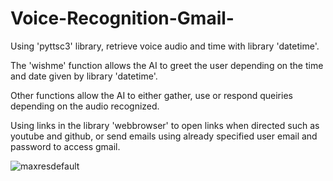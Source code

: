 # Voice-Recognition-Gmail-

Using 'pyttsc3' library, retrieve voice audio and time with library 'datetime'. 

The 'wishme' function allows the AI to greet the user depending on the time and date given by library 'datetime'.

Other functions allow the AI to either gather, use or respond queiries depending on the audio recognized. 

Using links in the library 'webbrowser' to open links when directed such as youtube and github, or send emails using already specified user email and password to access gmail.

![maxresdefault](https://user-images.githubusercontent.com/95951042/161359812-65cc1fcd-ec68-458c-8c62-932c45d8fa6f.jpg)
